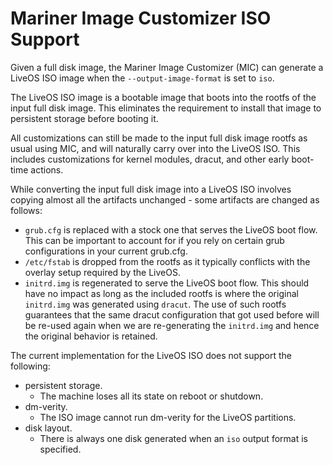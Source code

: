 # Mariner Image Customizer ISO Support

Given a full disk image, the Mariner Image Customizer (MIC) can generate a
LiveOS ISO image when the `--output-image-format` is set to `iso`.

The LiveOS ISO image is a bootable image that boots into the rootfs of the
input full disk image. This eliminates the requirement to install that image
to persistent storage before booting it.

All customizations can still be made to the input full disk image rootfs as
usual using MIC, and will naturally carry over into the LiveOS ISO. This
includes customizations for kernel modules, dracut, and other early boot-time
actions.

While converting the input full disk image into a LiveOS ISO involves copying
almost all the artifacts unchanged - some artifacts are changed as follows:
- `grub.cfg` is replaced with a stock one that serves the LiveOS boot flow.
  This can be important to account for if you rely on certain grub
  configurations in your current grub.cfg.
- `/etc/fstab` is dropped from the rootfs as it typically conflicts with the
  overlay setup required by the LiveOS.
- `initrd.img` is regenerated to serve the LiveOS boot flow. This should have
  no impact as long as the included rootfs is where the original `initrd.img`
  was generated using `dracut`. The use of such rootfs guarantees that the same
  dracut configuration that got used before will be re-used again when we are
  re-generating the `initrd.img` and hence the original behavior is retained.

The current implementation for the LiveOS ISO does not support the following:
- persistent storage.
  - The machine loses all its state on reboot or shutdown.
- dm-verity.
  - The ISO image cannot run dm-verity for the LiveOS partitions.
- disk layout.
  - There is always one disk generated when an `iso` output format is
    specified.